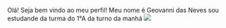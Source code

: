 Olá!
Seja bem vindo ao meu perfil!
Meu nome é Geovanni das Neves sou estudande da turma do 1°A da turno da manhã
![](https://tenor.com/pt-BR/view/iron-man-superhero-marvel-gif-26117024)

